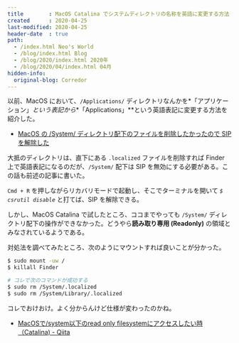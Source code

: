 ```yaml
---
title        : MacOS Catalina でシステムディレクトリの名称を英語に変更する方法
created      : 2020-04-25
last-modified: 2020-04-25
header-date  : true
path:
  - /index.html Neo's World
  - /blog/index.html Blog
  - /blog/2020/index.html 2020年
  - /blog/2020/04/index.html 04月
hidden-info:
  original-blog: Corredor
---
```


以前、MacOS において、`/Applications/` ディレクトリなんかを*「アプリケーション」*という表記から**「Applications」**という英語表記に変更する方法を紹介した。

- [MacOS の /System/ ディレクトリ配下のファイルを削除したかったので SIP を解除した](/blog/2019/07/03-01.html)

大抵のディレクトリは、直下にある `.localized` ファイルを削除すれば Finder 上で英語表記になるのだが、`/System/` 配下は SIP を無効にする必要がある。この話も前述の記事に書いた。

`Cmd + R` を押しながらリカバリモードで起動し、そこでターミナルを開いて *`$ csrutil disable`* と打てば、SIP を解除できる。

しかし、MacOS Catalina で試したところ、ココまでやっても `/System/` ディレクトリ配下の操作ができなかった。どうやら**読み取り専用 (Readonly)** の領域とみなされているようである。

対処法を調べてみたところ、次のようにマウントすれば良いことが分かった。

```bash
$ sudo mount -uw /
$ killall Finder

# コレで次のコマンドが成功する
$ sudo rm /System/.localized
$ sudo rm /System/Library/.localized
```

コレでおけおけ。よく分からんけど仕様が変わったのかね。

- [MacOSで/system以下のread only filesystemにアクセスしたい時（Catalina) - Qiita](https://qiita.com/Orangelinux/items/387c60f90652be085131)
